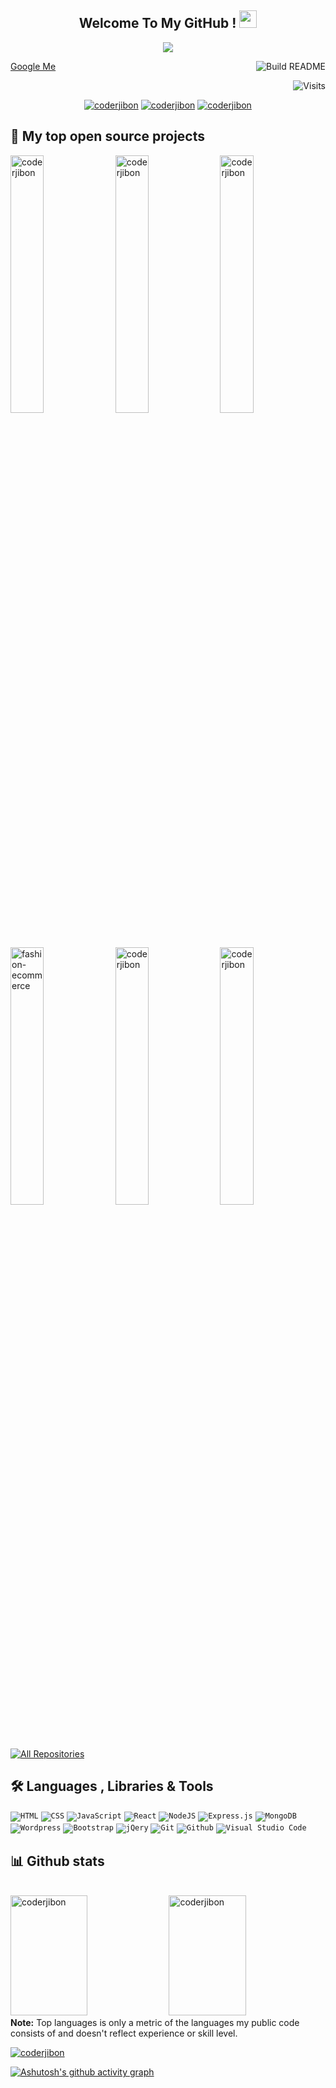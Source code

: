 <h2 align="center">
  Welcome To My GitHub !
  <img src="https://media.giphy.com/media/hvRJCLFzcasrR4ia7z/giphy.gif" width="28">
</h2>

<!-- Typing SVG by DenverCoder1 - https://github.com/DenverCoder1/readme-typing-svg -->
<p align="center">
  <a href="https://github.com/CoderJibon"><img src="https://readme-typing-svg.herokuapp.com/?color=%2336BCF7&lines=Always+learning+new+thinking"></a>
</p>

<!-- Badges template - https://github.com/badges/shields -->
<!-- YouTube Stats - https://github.com/DenverCoder1/github-readme-youtube-stats -->
<!-- View counter - https://github.com/DenverCoder1/Simple-View-Counter -->

<a href="https://www.google.com/search?q=coderjibon">Google Me</a>
<a href="https://github.com/CoderJibon/resume"><img src="https://github.com/vidyabhandary/vidyabhandary/workflows/Build%20README/badge.svg" align="right" alt="Build README"></a>

<a href="https://visitor-badge.laobi.icu/badge?page_id=CoderJibon.visitor-badge&title=Visits"><img src="https://visitor-badge.laobi.icu/badge?page_id=CoderJibon.visitor-badge&title=Visits" align="right" alt="Visits"></a>

<p><br></p>
<p align="center">
  <a href="https://coderjibon.com/" target="blank"><img src="https://img.shields.io/badge/Website-DC143C?style=for-the-badge&logo=medium&logoColor=white" alt="coderjibon" /></a> 
  <a href="https://www.linkedin.com/in/jibon-roy-a3948219a/" target="blank"><img src="https://img.shields.io/badge/LinkedIn-0077B5?style=for-the-badge&logo=linkedin&logoColor=white" alt="coderjibon"/></a>
  <!-- <a href="https://instagram.com/" target="blank"><img src="https://img.shields.io/badge/Instagram-fe4164?style=for-the-badge&logo=instagram&logoColor=white" alt="alsiamworld" /></a>  -->
    <a href="" target="blank"><img src="https://img.shields.io/badge/skype-20BEFF?&style=for-the-badge&logo=skype&logoColor=white" alt="coderjibon"  /></a> 
</p>

## 📘 My top open source projects

<!-- Small repo cards (fork) - https://github.com/DenverCoder1/github-readme-stats -->
<p align="left">
  <a href="https://github.com/alsiamworld/alsiamworld" target="blank"><img width="32.5%" src="https://denvercoder1-github-readme-stats.vercel.app/api/pin/?username=alsiamworld&repo=alsiamworld&theme=react&bg_color=1F222E&title_color=F85D7F&icon_color=F8D866&hide_border=true&show_icons=false" alt="coderjibon"></a>
  <a href="https://github.com/alsiamworld/cuda-portfolio" target="blank"><img width="32.5%" src="https://denvercoder1-github-readme-stats.vercel.app/api/pin/?username=alsiamworld&repo=cuda-portfolio&theme=react&bg_color=1F222E&title_color=F85D7F&icon_color=F8D866&hide_border=true&show_icons=false" alt="coderjibon"></a>
  <a href="https://github.com/alsiamworld/altube" target="blank"><img width="32.5%" src="https://denvercoder1-github-readme-stats.vercel.app/api/pin/?username=alsiamworld&repo=altube&theme=react&bg_color=1F222E&title_color=F85D7F&icon_color=F8D866&hide_border=true&show_icons=false" alt="coderjibon"></a>
 <a href="https://github.com/alsiamworld/fashion-ecommerce" target="blank"><img width="32.5%" src="https://denvercoder1-github-readme-stats.vercel.app/api/pin/?username=alsiamworld&repo=fashion-ecommerce&theme=react&bg_color=1F222E&title_color=F85D7F&icon_color=F8D866&hide_border=true&show_icons=false" alt="fashion-ecommerce"></a>
  <a href="https://github.com/alsiamworld/jamuna-news" target="blank"><img width="32.5%" src="https://denvercoder1-github-readme-stats.vercel.app/api/pin/?username=alsiamworld&repo=jamuna-news&theme=react&bg_color=1F222E&title_color=F85D7F&icon_color=F8D866&hide_border=true&show_icons=false" alt="coderjibon"></a>
  <a href="https://github.com/alsiamworld/spourmo" target="blank"><img width="32.5%" src="https://denvercoder1-github-readme-stats.vercel.app/api/pin/?username=alsiamworld&repo=spourmo&theme=react&bg_color=1F222E&title_color=F85D7F&icon_color=F8D866&hide_border=true&show_icons=false" alt="coderjibon"></a>
</p>

<p align="left">
  <a href="https://github.com/CoderJibon?tab=repositories" target="_blank"><img alt="All Repositories" title="All Repositories" src="https://img.shields.io/badge/-All%20Repos-2962FF?style=for-the-badge&logo=koding&logoColor=white"/></a>
</p>

<!-- Some badges are from https://github.com/Ileriayo/markdown-badges -->

## 🛠️ Languages , Libraries & Tools

<p>
    <code href="#"><img alt="HTML" src="https://img.shields.io/badge/HTML%20-%23E34F26.svg?logo=html5&logoColor=white"></code>
    <code href="#"><img alt="CSS" src="https://img.shields.io/badge/CSS%20-%231572B6.svg?logo=css3&logoColor=white"></code>
    <code href="#"><img alt="JavaScript" src="https://img.shields.io/badge/JavaScript%20-%23F7DF1E.svg?logo=javascript&logoColor=black"></code>
    <!-- <code href="#"><img alt="Python" src="https://img.shields.io/badge/Python%20-%2314354C.svg?logo=python&logoColor=white"></code> -->
    <code href="#"><img alt="React" src="https://img.shields.io/badge/React%20-%2320232a.svg?logo=react&logoColor=%2361DAFB"></code>
    <code href="#"><img alt="NodeJS" src="https://img.shields.io/badge/Node.js%20-%2343853D.svg?logo=node.js&logoColor=white"></code>
    <code href="#"><img alt="Express.js" src="https://img.shields.io/badge/Express.js%20-%23404d59.svg?logo=express&logoColor=white"></code>
    <!-- <code href="#"><img alt="TypeScript" src="https://img.shields.io/badge/TypeScript%20- %23007ACC.svg?logo=typescript&logoColor=white"></code> -->
    <code href="#"><img alt="MongoDB" src ="https://img.shields.io/badge/MongoDB-%234ea94b.svg?logo=mongodb&logoColor=white"></code>
    <code href="#"><img alt="Wordpress" src="https://img.shields.io/badge/Wordpress-21759B?logo=wordpress&logoColor=white"></code>
    <!-- <code href="#"><img alt="SASS" src="https://img.shields.io/badge/Sass%20-hotpink.svg?logo=SASS&logoColor=white"></code> -->
    <code href="#"><img alt="Bootstrap" src="https://img.shields.io/badge/Bootstrap%20-%234D97FF.svg?logo=Bootstrap&logoColor=white"></code>
    <code href="#"><img alt="jQery" src="https://img.shields.io/badge/jQery%20-%23430098.svg?logo=jQery&logoColor=white"></code>
    <code href="#"><img alt="Git" src="https://img.shields.io/badge/Git%20-%23F05033.svg?logo=git&logoColor=white"></code>
    <code href="#"><img alt="Github" src="https://img.shields.io/badge/Github%20-%23F05033.svg?logo=github&logoColor=white"></code>
    <!-- <code href="#"><img alt="Codepen" src="https://img.shields.io/badge/Codepen-000000.svg?logo=codepen&logoColor=white"></code> -->
    <!-- <code href="#"><img alt="Stack Overflow" src="https://img.shields.io/badge/-Stack%20Overflow-FE7A16?logo=stack-overflow&logoColor=white"></code> -->
    <!-- <code href="#"><img alt="Dev" src="https://img.shields.io/badge/Dev-FE7A16?logo=stack-dev&logoColor=white"></code> -->
    <code href="#"><img alt="Visual Studio Code" src="https://img.shields.io/badge/Visual%20Studio%20Code-0078d7.svg?logo=visual-studio-code&logoColor=white"></code>
  
</p>

## 📊 Github stats

<!-- https://github.com/anuraghazra/github-readme-stats -->
<a> 
  <br/>
    <a href="https://github.com/CoderJibon"><img alt="coderjibon" src="https://denvercoder1-github-readme-stats.vercel.app/api?username=CoderJibon&show_icons=true&count_private=true&theme=react&hide_border=true&bg_color=1F222E&title_color=F85D7F&icon_color=F8D866" height="192px" width="49.5%"/></a>
  <a href="https://github.com/CoderJibon"><img alt="coderjibon" src="https://denvercoder1-github-readme-stats.vercel.app/api/top-langs/?username=CoderJibon&langs_count=8&layout=compact&theme=react&hide_border=true&bg_color=1F222E&title_color=F85D7F&icon_color=F8D866" height="192px" width="49.5%"/></a>
  <br/>
  <b>Note:</b> Top languages is only a metric of the languages my public code consists of and doesn't reflect experience or skill level.
</a>
<p></p>
<!-- https://github.com/ashutosh00710/github-readme-activity-graph -->
<a href="https://github.com/CoderJibon"><img alt="coderjibon" src="https://activity-graph.herokuapp.com/graph?username=CoderJibon&bg_color=000000&color=ffffff&line=00ff6e&point=ff0000&area=true&hide_border=true" /></a>

[![Ashutosh's github activity graph](https://activity-graph.herokuapp.com/graph?username=CoderJibon&bg_color=000000&color=ffffff&line=00ff6e&point=ff0000&area=true&hide_border=true)](https://github.com/ashutosh00710/github-readme-activity-graph)
